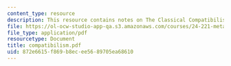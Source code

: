 ```yaml
---
content_type: resource
description: This resource contains notes on The Classical Compatibilist Account.
file: https://ol-ocw-studio-app-qa.s3.amazonaws.com/courses/24-221-metaphysics-free-will-fall-2004/872e6615f869b8ecee5689705ea68610_compatibilism.pdf
file_type: application/pdf
resourcetype: Document
title: compatibilism.pdf
uid: 872e6615-f869-b8ec-ee56-89705ea68610
---
```

